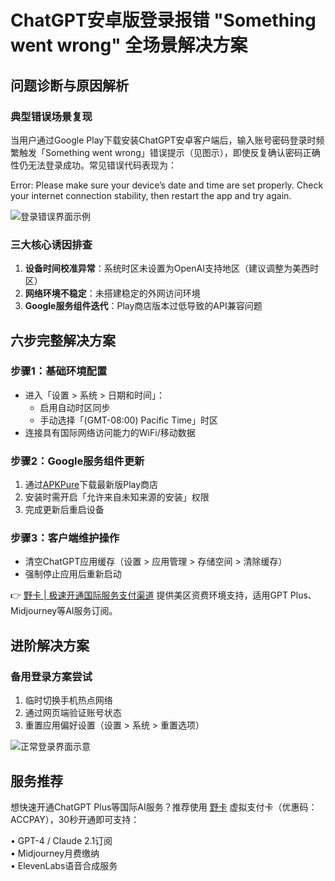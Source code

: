 # ChatGPT安卓版登录报错 "Something went wrong" 全场景解决方案

## 问题诊断与原因解析
### 典型错误场景复现
当用户通过Google Play下载安装ChatGPT安卓客户端后，输入账号密码登录时频繁触发「Something went wrong」错误提示（见图示），即使反复确认密码正确性仍无法登录成功。常见错误代码表现为：


Error: Please make sure your device’s date and time are set properly. 
Check your internet connection stability, then restart the app and try again.


![登录错误界面示例](https://bbtdd.com/wp-content/uploads/img/6900229825725306.webp)

### 三大核心诱因排查
1. **设备时间校准异常**：系统时区未设置为OpenAI支持地区（建议调整为美西时区）
2. **网络环境不稳定**：未搭建稳定的外网访问环境
3. **Google服务组件迭代**：Play商店版本过低导致的API兼容问题

## 六步完整解决方案
### 步骤1：基础环境配置
- 进入「设置 > 系统 > 日期和时间」：
  - 启用自动时区同步
  - 手动选择「(GMT-08:00) Pacific Time」时区
- 连接具有国际网络访问能力的WiFi/移动数据

### 步骤2：Google服务组件更新
1. 通过[APKPure](https://apkpure.net/cn/google-play-store/com.android.vending)下载最新版Play商店
2. 安装时需开启「允许来自未知来源的安装」权限
3. 完成更新后重启设备

### 步骤3：客户端维护操作
- 清空ChatGPT应用缓存（设置 > 应用管理 > 存储空间 > 清除缓存）
- 强制停止应用后重新启动


👉 [野卡 | 极速开通国际服务支付渠道](https://bbtdd.com/yeka) 提供美区资费环境支持，适用GPT Plus、Midjourney等AI服务订阅。

## 进阶解决方案
### 备用登录方案尝试
1. 临时切换手机热点网络
2. 通过网页端验证账号状态
3. 重置应用偏好设置（设置 > 系统 > 重置选项）

![正常登录界面示意](https://bbtdd.com/wp-content/uploads/img/638140323206770.webp)

## 服务推荐
想快速开通ChatGPT Plus等国际AI服务？推荐使用 [野卡](https://bbtdd.com/yeka) 虚拟支付卡（优惠码：ACCPAY），30秒开通即可支持：

• GPT-4 / Claude 2.1订阅  
• Midjourney月费缴纳  
• ElevenLabs语音合成服务